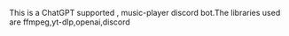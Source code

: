 This is a ChatGPT supported , music-player discord bot.The libraries used are ffmpeg,yt-dlp,openai,discord
